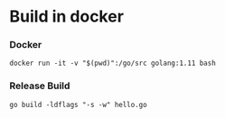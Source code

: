# Build in docker

### Docker
```
docker run -it -v "$(pwd)":/go/src golang:1.11 bash
```

### Release Build
```
go build -ldflags "-s -w" hello.go
```